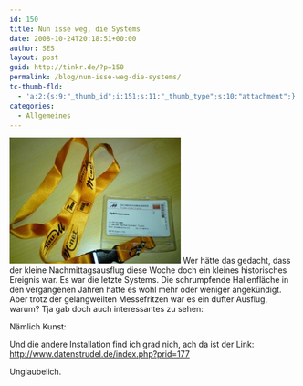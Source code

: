 ```yaml
---
id: 150
title: Nun isse weg, die Systems
date: 2008-10-24T20:18:51+00:00
author: SES
layout: post
guid: http://tinkr.de/?p=150
permalink: /blog/nun-isse-weg-die-systems/
tc-thumb-fld:
  - 'a:2:{s:9:"_thumb_id";i:151;s:11:"_thumb_type";s:10:"attachment";}'
categories:
  - Allgemeines
---
```

[<img loading="lazy" src="/assets/2008/10/systems-300x221.jpg" alt="" title="Systems"    />](/assets/2008/10/systems.jpg)
Wer hätte das gedacht, dass der kleine Nachmittagsausflug diese Woche doch ein kleines historisches Ereignis war. Es war die letzte Systems. Die schrumpfende Hallenfläche in den vergangenen Jahren hatte es wohl mehr oder weniger angekündigt. Aber trotz der gelangweilten Messefritzen war es ein dufter Ausflug, warum? Tja gab doch auch interessantes zu sehen:

Nämlich Kunst:


Und die andere Installation find ich grad nich, ach da ist der Link:
<http://www.datenstrudel.de/index.php?prid=177>

Unglaubelich.
